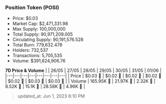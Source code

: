 
  ### Position Token (POSI)
  - Price: $0.03
  - Market Cap: $2,471,331.98
  - Max Supply: 100,000,000
  - Total Supply: 90,971,209.005
  - Circulating Supply: 90,191,576.528
  - Total Burn: 779,632.478
  - Holders: 732,537
  - Transactions: 5,705,535
  - Volume: $391,624,906.76

  **7D Price & Volume**
  | | 26&#x2F;05 | 27&#x2F;05 | 28&#x2F;05 | 29&#x2F;05 | 30&#x2F;05 | 31&#x2F;05 | 01&#x2F;06 |
  |---|---|---|---|---|---|---|---|
  | Price | $0.03 🚀 | $0.02 🔻 | $0.02 🔻 | $0.02 🔻 | $0.02 🚀 | $0.03 🚀 | $0.03 🔻 |
  | Volume | 165.95K 🚀 | 21.97K 🔻 | 2.32K 🔻 | 8.52K 🚀 | 15.1K 🚀 | 28.58K 🚀 | 4.96K 🔻 |

  > updated_at: Jun 1, 2023 6:10 PM
